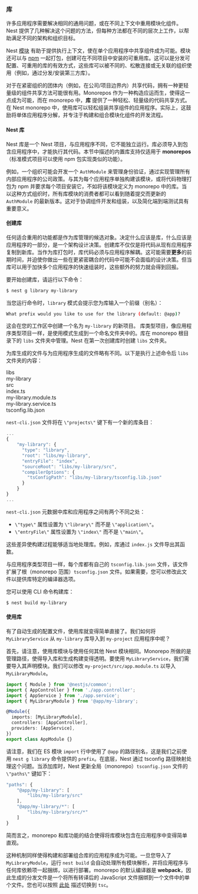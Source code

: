 ### 库

许多应用程序需要解决相同的通用问题，或在不同上下文中重用模块化组件。Nest 提供了几种解决这个问题的方法，但每种方法都在不同的层次上工作，以帮助满足不同的架构和组织目标。

Nest [模块](/modules) 有助于提供执行上下文，使在单个应用程序中共享组件成为可能。模块还可以与 [npm](https://npmjs.com) 一起打包，创建可在不同项目中安装的可重用库。这可以是分发可配置、可重用的库的有效方式，这些库可以被不同的、松散连接或无关联的组织使用（例如，通过分发/安装第三方库）。

对于在紧密组织的团体内（例如，在公司/项目边界内）共享代码，拥有一种更轻量级的组件共享方法可能很有用。Monorepos 作为一种构造应运而生，使得这一点成为可能，而在 monorepo 中，**库** 提供了一种轻松、轻量级的代码共享方式。在 Nest monorepo 中，使用库可以轻松组装共享组件的应用程序。实际上，这鼓励将单体应用程序分解，并专注于构建和组合模块化组件的开发流程。

#### Nest 库

Nest 库是一个 Nest 项目，与应用程序不同，它不能独立运行。库必须导入到包含应用程序中，才能执行其代码。本节中描述的内置库支持仅适用于 **monorepos**（标准模式项目可以使用 npm 包实现类似的功能）。

例如，一个组织可能会开发一个 `AuthModule` 来管理身份验证，通过实现管理所有内部应用程序的公司政策。与其为每个应用程序单独构建该模块，或将代码物理打包为 npm 并要求每个项目安装它，不如将该模块定义为 monorepo 中的库。当以这种方式组织时，所有库模块的消费者都可以看到随着提交而更新的 `AuthModule` 的最新版本。这对于协调组件开发和组装，以及简化端到端测试具有重要意义。

#### 创建库

任何适合重用的功能都是作为库管理的候选对象。决定什么应该是库，什么应该是应用程序的一部分，是一个架构设计决策。创建库不仅仅是将代码从现有应用程序复制到新库。当作为库打包时，库代码必须与应用程序解耦。这可能需要**更多**的前期时间，并迫使你做出一些在更紧密耦合的代码中可能不会面临的设计决策。但当库可以用于加快多个应用程序的快速组装时，这些额外的努力就会得到回报。

要开始创建库，请运行以下命令：

```bash
$ nest g library my-library
```

当您运行命令时，`library` 模式会提示您为库输入一个前缀（别名）：

```bash
What prefix would you like to use for the library (default: @app)?
```

这会在您的工作区中创建一个名为 `my-library` 的新项目。
库类型项目，像应用程序类型项目一样，是使用模式生成到一个命名文件夹中的。库在 monorepo 根目录下的 `libs` 文件夹中管理。Nest 在第一次创建库时创建 `libs` 文件夹。

为库生成的文件与为应用程序生成的文件略有不同。以下是执行上述命令后 `libs` 文件夹的内容：

<div class="file-tree">
  <div class="item">libs</div>
  <div class="children">
    <div class="item">my-library</div>
    <div class="children">
      <div class="item">src</div>
      <div class="children">
        <div class="item">index.ts</div>
        <div class="item">my-library.module.ts</div>
        <div class="item">my-library.service.ts</div>
      </div>
      <div class="item">tsconfig.lib.json</div>
    </div>
  </div>
</div>

`nest-cli.json` 文件将在 `\"projects\"` 键下有一个新的库条目：

```javascript
...
{
    "my-library": {
      "type": "library",
      "root": "libs/my-library",
      "entryFile": "index",
      "sourceRoot": "libs/my-library/src",
      "compilerOptions": {
        "tsConfigPath": "libs/my-library/tsconfig.lib.json"
      }
    }
}
...
```

`nest-cli.json` 元数据中库和应用程序之间有两个不同之处：

- `\"type\"` 属性设置为 `\"library\"` 而不是 `\"application\"`。
- `\"entryFile\"` 属性设置为 `\"index\"` 而不是 `\"main\"`。

这些差异使构建过程能够适当地处理库。例如，库通过 `index.js` 文件导出其函数。

与应用程序类型项目一样，每个库都有自己的 `tsconfig.lib.json` 文件，该文件扩展了根（monorepo 范围）`tsconfig.json` 文件。如果需要，您可以修改此文件以提供库特定的编译器选项。

您可以使用 CLI 命令构建库：

```bash
$ nest build my-library
```

#### 使用库

有了自动生成的配置文件，使用库就变得简单直接了。我们如何将 `MyLibraryService` 从 `my-library` 库导入到 `my-project` 应用程序中呢？

首先，请注意，使用库模块与使用任何其他 Nest 模块相同。Monorepo 所做的是管理路径，使得导入库和生成构建变得透明。要使用 `MyLibraryService`，我们需要导入其声明模块。我们可以修改 `my-project/src/app.module.ts` 以导入 `MyLibraryModule`。

```typescript
import { Module } from '@nestjs/common';
import { AppController } from './app.controller';
import { AppService } from './app.service';
import { MyLibraryModule } from '@app/my-library';

@Module({
  imports: [MyLibraryModule],
  controllers: [AppController],
  providers: [AppService],
})
export class AppModule {}
```

请注意，我们在 ES 模块 `import` 行中使用了 `@app` 的路径别名，这是我们之前使用 `nest g library` 命令提供的 `prefix`。在底层，Nest 通过 tsconfig 路径映射处理这个问题。当添加库时，Nest 更新全局（monorepo）`tsconfig.json` 文件的 `\"paths\"` 键如下：

```javascript
"paths": {
    "@app/my-library": [
        "libs/my-library/src"
    ],
    "@app/my-library/*": [
        "libs/my-library/src/*"
    ]
}
```

简而言之，monorepo 和库功能的结合使得将库模块包含在应用程序中变得简单直观。

这种机制同样使得构建和部署组合库的应用程序成为可能。一旦您导入了 `MyLibraryModule`，运行 `nest build` 会自动处理所有模块解析，并将应用程序与任何库依赖项一起捆绑，以进行部署。monorepo 的默认编译器是 **webpack**，因此生成的分发文件是一个将所有转译后的 JavaScript 文件捆绑到一个文件中的单个文件。您也可以按照 <a href="https://docs.nestjs.com/cli/monorepo#global-compiler-options">此处</a> 描述切换到 `tsc`。